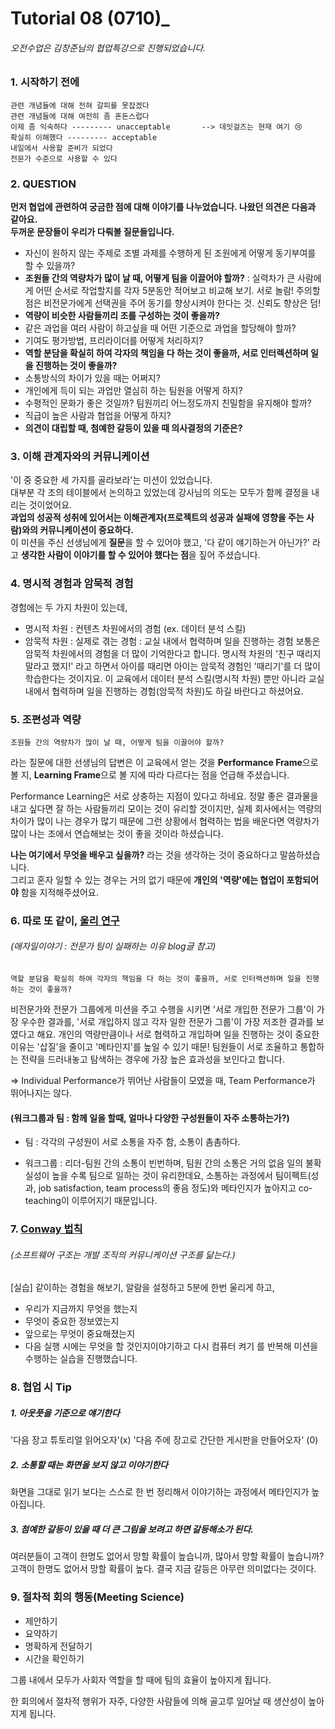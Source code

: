 # Tutorial 08 (0710)_
###### 오전수업은 김창준님의 협업특강으로 진행되었습니다.
### 1. 시작하기 전에
```
관련 개념들에 대해 전혀 갈피를 못잡겠다
관련 개념들에 대해 여전히 좀 혼돈스럽다
이제 좀 익숙하다 --------- unacceptable       --> 데잇걸즈는 현재 여기 😢
확실히 이해했다 --------- acceptable
내일에서 사용할 준비가 되었다
전문가 수준으로 사용할 수 있다
```
### 2. QUESTION
**먼저 협업에 관련하여 궁금한 점에 대해 이야기를 나누었습니다. 나왔던 의견은 다음과 같아요.  <br>**
**두꺼운 문장들이 우리가 다뤄볼 질문들입니다.**
- 자신이 원하지 않는 주제로 조별 과제를 수행하게 된 조원에게 어떻게 동기부여를 할 수 있을까?
- **조원들 간의 역량차가 많이 날 때, 어떻게 팀을 이끌어야 할까?**
  :  실력차가 큰 사람에게 어떤 순서로 작업할지를 각자 5분동안 적어보고 비교해 보기. 서로 놀람!
  주의할 점은 비전문가에게 선택권을 주어 동기를 향상시켜야 한다는 것. 신뢰도 향상은 덤!
- **역량이 비슷한 사람들끼리 조를 구성하는 것이 좋을까?** 
- 같은 과업을 여러 사람이 하고싶을 때 어떤 기준으로 과업을 할당해야 할까?
- 기여도 평가방법, 프리라이더를 어떻게 처리하지?
- **역할 분담을 확실히 하여 각자의 책임을 다 하는 것이 좋을까, 서로 인터렉션하며 일을 진행하는 것이 좋을까?**
- 소통방식의 차이가 있을 때는 어쩌지?
- 개인에게 득이 되는 과업만 열심히 하는 팀원을 어떻게 하지?
- 수평적인 문화가 좋은 것일까? 팀원끼리 어느정도까지 친밀함을 유지해야 할까?
- 직급이 높은 사람과 협업을 어떻게 하지?
- **의견이 대립할 때, 첨예한 갈등이 있을 때 의사결정의 기준은?** 
### 3. 이해 관계자와의 커뮤니케이션
'이 중 중요한 세 가지를 골라보라'는 미션이 있었습니다.  <br>
대부분 각 조의 테이블에서 논의하고 있었는데 강사님의 의도는 모두가 함께 결정을 내리는 것이었어요.  <br>
**과업의 성공적 성취에 있어서는 이해관계자(프로젝트의 성공과 실패에 영향을 주는 사람)와의 커뮤니케이션이 중요하다.** <br>
이 미션을 주신 선생님에게 **질문**을 할 수 있어야 했고, '다 같이 얘기하는거 아닌가?' 라고 **생각한 사람이 이야기를 할 수 있어야 했다는 점**을 짚어 주셨습니다. 


### 4. 명시적 경험과 암묵적 경험
경험에는 두 가지 차원이 있는데, 
- 명시적 차원 : 컨텐츠 차원에서의 경험 (ex. 데이터 분석 스킬)
- 암묵적 차원 : 실제로 겪는 경험 : 교실 내에서 협력하며 일을 진행하는 경험
  보통은 암묵적 차원에서의 경험을 더 많이 기억한다고 합니다. 명시적 차원의 '친구 때리지 말라고 했지!' 라고 하면서 아이를 때리면 아이는 암묵적 경험인 '때리기'를 더 많이 학습한다는 것이지요. 이 교육에서 데이터 분석 스킬(명시적 차원) 뿐만 아니라 교실 내에서 협력하며 일을 진행하는 경험(암묵적 차원)도 하길 바란다고 하셨어요. 


### 5. 조편성과 역량
~~~
조원들 간의 역량차가 많이 날 때, 어떻게 팀을 이끌어야 할까?
~~~
라는 질문에 대한 선생님의 답변은 이 교육에서 얻는 것을 **Performance Frame**으로 볼 지, **Learning Frame**으로 볼 지에 따라 다르다는 점을 언급해 주셨습니다. 

Performance Learning은 서로 상충하는 지점이 있다고 하네요. 정말 좋은 결과물을 내고 싶다면 잘 하는 사람들끼리 모이는 것이 유리할 것이지만, 실제 회사에서는 역량의 차이가 많이 나는 경우가 많기 때문에 그런 상황에서 협력하는 법을 배운다면 역량차가 많이 나는 조에서 연습해보는 것이 좋을 것이라 하셨습니다.

 **나는 여기에서 무엇을 배우고 싶을까?** 라는 것을 생각하는 것이 중요하다고 말씀하셨습니다. <br>그리고 혼자 일할 수 있는 경우는 거의 없기 때문에 **개인의 '역량'에는 협업이 포함되어야** 함을 지적해주셨어요. 



### 6. 따로 또 같이,  [울리 연구](http://agile.egloos.com/m/5853121)
###### (애자일이야기 : 전문가 팀이 실패하는 이유 blog글 참고)
~~~
역할 분담을 확실히 하여 각자의 책임을 다 하는 것이 좋을까, 서로 인터렉션하며 일을 진행하는 것이 좋을까?
~~~
비전문가와 전문가 그룹에게 미션을 주고 수행을 시키면 '서로 개입한 전문가 그룹'이 가장 우수한 결과를, '서로 개입하지 않고 각자 일한 전문가 그룹'이 가장 저조한 결과를 보였다고 해요. 개인의 역량만큼이나 서로 협력하고 개입하며 일을 진행하는 것이 중요한 이유는 '삽질'을 줄이고 '메타인지'를 높일 수 있기 때문! 팀원들이 서로 조율하고 통합하는 전략을 드러내놓고 탐색하는 경우에 가장 높은 효과성을 보인다고 합니다.

=> Individual Performance가 뛰어난 사람들이 모였을 때, Team Performance가 뛰어나지는 않다.

#### (워크그룹과 팀 : 함께 일을 할때, 얼마나 다양한 구성원들이 자주 소통하는가?)
- 팀 : 각각의 구성원이 서로 소통을 자주 함, 소통이 촘촘하다.

- 워크그룹 : 리더-팀원 간의 소통이 빈번하며, 팀원 간의 소통은 거의 없음
  일의 불확실성이 높을 수록 팀으로 일하는 것이 유리한데요, 소통하는 과정에서 팀이펙트(성과, job satisfaction, team process의 좋음 정도)와 메타인지가  높아지고 co-teaching이 이루어지기 때문입니다. 

  
### 7. [Conway 법칙](https://subokim.wordpress.com/2017/09/05/conways-law/) 
###### (소프트웨어 구조는 개발 조직의 커뮤니케이션 구조를 닮는다.)
[실습] 같이하는 경험을 해보기, 알람을 설정하고 5분에 한번 울리게 하고, 
- 우리가 지금까지 무엇을 했는지
- 무엇이 중요한 정보였는지
- 앞으로는 무엇이 중요해졌는지
- 다음 실행 시에는 무엇을 할 것인지이야기하고 다시 컴퓨터 켜기
  를 반복해 미션을 수행하는 실습을 진행했습니다.




### 8. 협업 시 Tip
##### 1. 아웃풋을 기준으로 얘기한다
'다음 장고 튜토리얼 읽어오자'(x)
'다음 주에 장고로 간단한 게시판을 만들어오자' (0)
##### 2. 소통할 때는 화면을 보지 않고 이야기한다
화면을 그대로 읽기 보다는 스스로 한 번 정리해서 이야기하는 과정에서 메타인지가 높아집니다. 
##### 3. 첨예한 갈등이 있을 때 더 큰 그림을 보려고 하면 갈등해소가 된다.  
여러분들이 고객이 한명도 없어서 망할 확률이 높습니까, 많아서 망할 확률이 높습니까? 고객이 한명도 없어서 망할 확률이 높다. 결국 지금 갈등은 아무런 의미없다는 것이다.



###  9. 절차적 회의 행동(Meeting Science)

* 제안하기
* 요약하기
* 명확하게 전달하기
* 시간을 확인하기

그룹 내에서 모두가 사회자 역할을 할 때에 팀의 효율이 높아지게 됩니다.

한 회의에서 절차적 행위가 자주, 다양한 사람들에 의해 골고루 일어날 때 생산성이 높아지게 됩니다.
